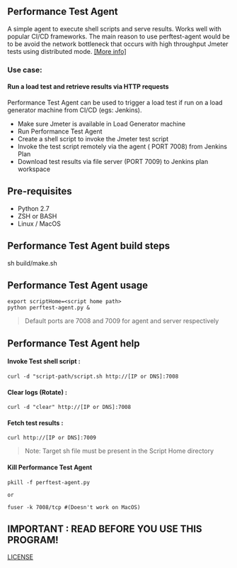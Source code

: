 
## Performance Test Agent
A simple agent to execute shell scripts and serve results. Works well with popular CI/CD frameworks. The main reason to use perftest-agent would be to be avoid the network bottleneck that occurs with high throughput Jmeter tests using distributed mode. [[More info]](http://www.seleniumtests.com/2016/04/should-you-be-using-distributed-testing.html)

### Use case:

#### Run a load test and retrieve results via HTTP requests
Performance Test Agent can be used to trigger a load test if run on a load generator machine from CI/CD (egs: Jenkins).

- Make sure Jmeter is available in Load Generator machine
- Run Performance Test Agent
- Create a shell script to invoke the Jmeter test script
- Invoke the test script remotely via the agent ( PORT 7008) from Jenkins Plan
- Download test results via file server (PORT 7009) to Jenkins plan workspace


## Pre-requisites
- Python 2.7
- ZSH or BASH
- Linux / MacOS

## Performance Test Agent build steps
sh build/make.sh


## Performance Test Agent usage

```shell
export scriptHome=<script home path>
python perftest-agent.py &
```

>Default ports are 7008 and 7009 for agent and server respectively


## Performance Test Agent help

#### Invoke Test shell script : 
```shell
curl -d "script-path/script.sh http://[IP or DNS]:7008
```
#### Clear logs (Rotate) : 
```shell
curl -d "clear" http://[IP or DNS]:7008
```
#### Fetch test results : 
```shell
curl http://[IP or DNS]:7009
```
> Note: Target sh file must be present in the Script Home directory

#### Kill Performance Test Agent 
```shell
pkill -f perftest-agent.py

or 

fuser -k 7008/tcp #(Doesn't work on MacOS)

```

## IMPORTANT : READ BEFORE YOU USE THIS PROGRAM!

[LICENSE](./LICENSE)





